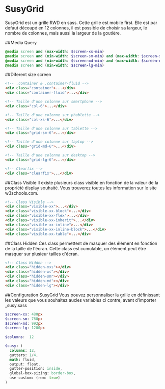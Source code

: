 SusyGrid
========

SusyGrid est un grille RWD en sass. Cette grille est mobile first. Elle est par defaut découpé en 12 colonnes, il est possible de choisir sa largeur, le nombre de colonnes, mais aussi la largeur de la goutière. 


##Media Query
``` sass
@media screen and (max-width: $screen-xs-min)
@media screen and (min-width: $screen-sm-min) and (max-width: $screen-sm-max)
@media screen and (min-width: $screen-md-min) and (max-width: $screen-md-max)
@media screen and (min-width: $screen-lg-min)
```

##Diferent size screen

``` html
<!-- .container & .container-fluid -->
<div class="container">...</div>
<div class="container-fluid">...</div>

<!-- Taille d'une colonne sur smartphone -->
<div class="col-6">...</div>

<!-- Taille d'une colonne sur phablette -->
<div class="col-xs-6">...</div>

<!-- Taille d'une colonne sur tablette -->
<div class="grid-sm-6">...</div>

<!-- Taille d'une colonne sur laptop -->
<div class="grid-md-6">...</div>

<!-- Taille d'une colonne sur desktop -->
<div class="grid-lg-6">...</div>

<!-- Clearfix -->
<div class="clearfix">...</div>
```

##Class Visible
Il existe plusieurs class visible en fonction de la valeur de la propriété display souhaité.
Vous trouverez toutes les information sur le site w3schools.com.
``` html
<!-- Class Visible -->
<div class="visible-xx">...</div>
<div class="visible-xx-block">...</div>
<div class="visible-xx-flex">...</div>
<div class="visible-xx-inherit">...</div>
<div class="visible-xx-inline">...</div>
<div class="visible-xx-inline-block">...</div>
<div class="visible-xx-table">...</div>
```

##Class Hidden
Ces class permettent de masquer des élément en fonction de la taille de l'écran.
Cette class est cumulable, un élément peut être masquer sur plusieur tailles d'écran.
``` html
<!-- Class Hidden -->
<div class="hidden-xxs"></div>
<div class="hidden-xs"></div>
<div class="hidden-sm"></div>
<div class="hidden-md"></div>
<div class="hidden-lg"></div>
```
##Configuration SusyGrid
Vous pouvez personnaliser la grille en définissant les valeurs que vous souhaitez auxles variables ci contre, avant d'importer _susy.sass
``` sass
$screen-xs: 480px
$screen-sm: 768px
$screen-md: 992px
$screen-lg: 1200px
		
$columns:  12

$susy: (
  columns: 12,
  gutters: 1/4,
  math: fluid,
  output: float,
  gutter-position: inside,
  global-box-sizing: border-box,
  use-custom: (rem: true)
)
```